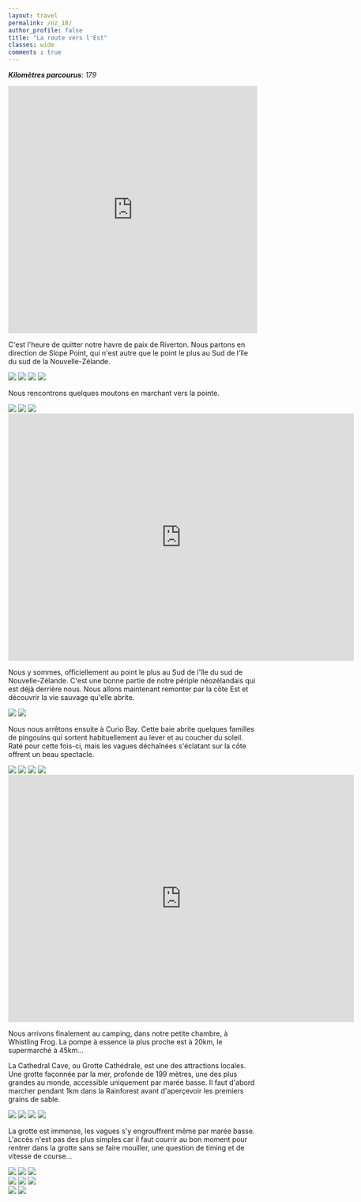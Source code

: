 ```yaml
---
layout: travel
permalink: /nz_18/
author_profile: false
title: "La route vers l'Est"
classes: wide
comments : true
---
```


<!-- jQuery 1.8 or later, 33 KB -->
<script src="https://ajax.googleapis.com/ajax/libs/jquery/1.11.1/jquery.min.js"></script>

<!-- Fotorama from CDNJS, 19 KB -->
<link  href="https://cdnjs.cloudflare.com/ajax/libs/fotorama/4.6.4/fotorama.css" rel="stylesheet">
<script src="https://cdnjs.cloudflare.com/ajax/libs/fotorama/4.6.4/fotorama.js"></script>

***Kilomètres parcourus***: *179*

<iframe src="https://www.google.com/maps/d/u/0/embed?mid=1Rsq3GSTUR3g4hC2-0M410svTRkQI3R3N" width="100%" height="500" frameBorder="0"></iframe>

<br>

C'est l'heure de quitter notre havre de paix de Riverton. Nous partons en direction de Slope Point, qui n'est autre que le point le plus au Sud de l'île du sud de la Nouvelle-Zélande.

<div class="fotorama">
  <img src="https://drive.google.com/uc?id=1JY6uOzpLaTHyqWbklQA0sVue3NiT2MlI">
  <img src="https://drive.google.com/uc?id=1S0ZbcVQCBvbHBmVL2XglIbfGzgaUEOL4">
  <img src="https://drive.google.com/uc?id=1N4ifiVZVZQKMbfG4XwGp8WEiGo7cQ_r2">
  <img src="https://drive.google.com/uc?id=13oato-mAXyiii9hk3boRV-_-IRNn3eqJ">
</div>

Nous rencontrons quelques moutons en marchant vers la pointe.

<div class="fotorama">
  <img src="https://drive.google.com/uc?id=1Xwvn5qXgjLNuhSNQfs7C2VOUB-6hWYE_">
  <img src="https://drive.google.com/uc?id=1Ul1SgKibst7Ej6fG-oHunkcW_5EnLtck">
  <img src="https://drive.google.com/uc?id=1tEIk6TM61sB2j0yDiOwVcD7Rk5uyUsde">
</div>

<iframe width="700" height="500" src="https://www.youtube.com/embed/QKmpUeSLchA" frameborder="0" allow="accelerometer; autoplay; encrypted-media; gyroscope; picture-in-picture" allowfullscreen></iframe>

<br>

Nous y sommes, officiellement au point le plus au Sud de l'île du sud de Nouvelle-Zélande. C'est une bonne partie de notre périple néozélandais qui est déjà derrière nous. Nous allons maintenant remonter par la côte Est et découvrir la vie sauvage qu'elle abrite.

<div class="fotorama">
  <img src="https://drive.google.com/uc?id=1Qe0g_VaeFH5QIubmFa2cDBSsXoTGggqY">
  <img src="https://drive.google.com/uc?id=1LrK34ryccZmX7xeMgOGfOQfwgHM1Au2V">
</div>

Nous nous arrêtons ensuite à Curio Bay. Cette baie abrite quelques familles de pingouins qui sortent habituellement au lever et au coucher du soleil. Raté pour cette fois-ci, mais les vagues déchaînées s'éclatant sur la côte offrent un beau spectacle. 

<div class="fotorama">
  <img src="https://drive.google.com/uc?id=1iIvL4BJPvUyYhnrWfbvI8bTBUGJ4qO94">
  <img src="https://drive.google.com/uc?id=1neza9F8viydCWHjmx5RpvuKDag00hQWz">
  <img src="https://drive.google.com/uc?id=1knvL92wwcA6VdBLjLqLrqucCpPVidnxI">
  <img src="https://drive.google.com/uc?id=1TYZnJe-N-PnmUll6dx0Hzdc9IWDOEKLA">
</div>

<iframe width="700" height="500" src="https://www.youtube.com/embed/eKGn0CcG5HA" frameborder="0" allow="accelerometer; autoplay; encrypted-media; gyroscope; picture-in-picture" allowfullscreen></iframe>

<br>

Nous arrivons finalement au camping, dans notre petite chambre, à Whistling Frog. La pompe à essence la plus proche est à 20km, le supermarché à 45km...

La Cathedral Cave, ou Grotte Cathédrale, est une des attractions locales. Une grotte façonnée par la mer, profonde de 199 mètres, une des plus grandes au monde, accessible uniquement par marée basse. Il faut d'abord marcher pendant 1km dans la Rainforest avant d'aperçevoir les premiers grains de sable.

<div class="fotorama">
  <img src="https://drive.google.com/uc?id=1JebyBhXTjBMItnWuHzB_8Tii6LdRMsr5">
  <img src="https://drive.google.com/uc?id=16BfOZApK7eBs42YYyOfXC8hfJdpF_lfq">
  <img src="https://drive.google.com/uc?id=1vm7eN3yOPfrE5Avz8EYeKD3_tY16PPqS">
  <img src="https://drive.google.com/uc?id=1gLDv4m2duLezcxGdKavRXiFIQcoQrnAA">
</div>

La grotte est immense, les vagues s'y engrouffrent même par marée basse. L'accès n'est pas des plus simples car il faut courrir au bon moment pour rentrer dans la grotte sans se faire mouiller, une question de timing et de vitesse de course...


<div class="fotorama">
  <img src="https://drive.google.com/uc?id=1ABioF1YyZLA7HSb3WaCLe0YKFDXL0moT">
  <img src="https://drive.google.com/uc?id=1RnWamOQEK8nCwtb-g-8UTRLy3_D3N6ev">
  <img src="https://drive.google.com/uc?id=1Ek_txuDuiCzUeDKiMgIW0ZjjWZ8MwiwX">
</div>

<div class="fotorama">
  <img src="https://drive.google.com/uc?id=1jfYS1LC2FEJANCdPKH8gEZroAn1lJtVz">
  <img src="https://drive.google.com/uc?id=1gMUVYacbZP5fN5kY1Am555f6efdeYoe0">
  <img src="https://drive.google.com/uc?id=1T9p4TWWVQAx67jDH_e6wY-P55_FKNfPR">
</div>

<div class="fotorama">
  <img src="https://drive.google.com/uc?id=1as9_7rvmAK_1gXlXGeJpMVwXVZWRBnv7">
  <img src="https://drive.google.com/uc?id=1rdWs8qHZC4Xktv5tmqHpZyrQeHKOB4yN">
</div>
